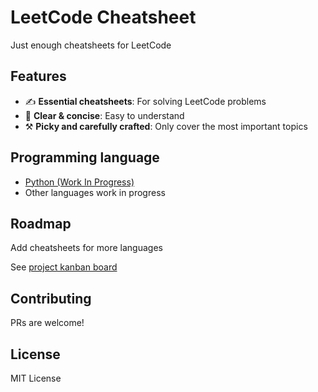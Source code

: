 # LeetCode Cheatsheet

Just enough cheatsheets for LeetCode

## Features

- ✍️ **Essential cheatsheets**: For solving LeetCode problems
- 🧠 **Clear & concise**: Easy to understand
- ⚒️ **Picky and carefully crafted**: Only cover the most important topics

## Programming language

- [Python (Work In Progress)](./python.md)
- Other languages work in progress

## Roadmap

Add cheatsheets for more languages

See [project kanban board](https://github.com/users/Kamigami55/projects/1?query=is%3Aopen+sort%3Aupdated-desc)

## Contributing

PRs are welcome!

## License

MIT License
